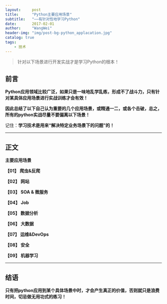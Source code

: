 ```yaml
---
layout:     post
title:      "Python主要应用场景"
subtitle:   "——有针对性地学习Python"
date:       2017-02-01
author:     "WangWei"
header-img: "img/post-bg-python_applacation.jpg"
catalog: true
tags:
    - 技术
---
```



> 针对以下场景进行开发实战才是学习Python的根本！

## 前言

**Python应用领域比较广泛，如果只是一味地乱学乱练，形成不了战斗力，只有针对某具体应用场景进行实战训练才会有效！**

**因此总结了以下自己认为重要的几个应用场景，或精通一二，或各个击破，总之，所有的python实战尽量不要偏离以下场景！**

记住：**学习技术是用来“解决特定业务场景下的问题”的！**

---

## 正文

**主要应用场景**

**【01】 爬虫&反爬**

**【02】 网站**

**【03】 SOA & 微服务**

**【04】 Job**

**【05】 数据分析**

**【06】 大数据**

**【07】 运维&DevOps**

**【08】 安全**

**【09】 机器学习**


---

## 结语

**只有把python应用到某个具体场景中时，才会产生真正的价值，否则就只是浪费时间，切忌做无用功式的练习！**
